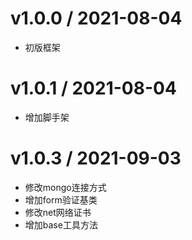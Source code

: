 # v1.0.0 / 2021-08-04
- 初版框架

# v1.0.1 / 2021-08-04
- 增加脚手架

# v1.0.3 / 2021-09-03
- 修改mongo连接方式
- 增加form验证基类
- 修改net网络证书
- 增加base工具方法